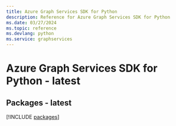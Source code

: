 ```yaml
---
title: Azure Graph Services SDK for Python
description: Reference for Azure Graph Services SDK for Python
ms.date: 03/27/2024
ms.topic: reference
ms.devlang: python
ms.service: graphservices
---
```

# Azure Graph Services SDK for Python - latest
## Packages - latest
[!INCLUDE [packages](graph-services-index.md)]